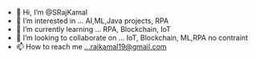 - 👋 Hi, I’m @SRajKamal
- 👀 I’m interested in ... AI,ML,Java projects, RPA 
- 🌱 I’m currently learning ... RPA, Blockchain, IoT
- 💞️ I’m looking to collaborate on ... IoT, Blockchain, ML,RPA no contraint
- 📫 How to reach me ...rajkamal19@gmail.com

<!---
SRajKamal/SRajKamal is a ✨ special ✨ repository because its `README.md` (this file) appears on your GitHub profile.
You can click the Preview link to take a look at your changes.
--->
